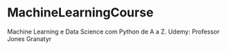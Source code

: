 # MachineLearningCourse
Machine Learning e Data Science com Python de A a Z. Udemy: Professor Jones Granatyr
